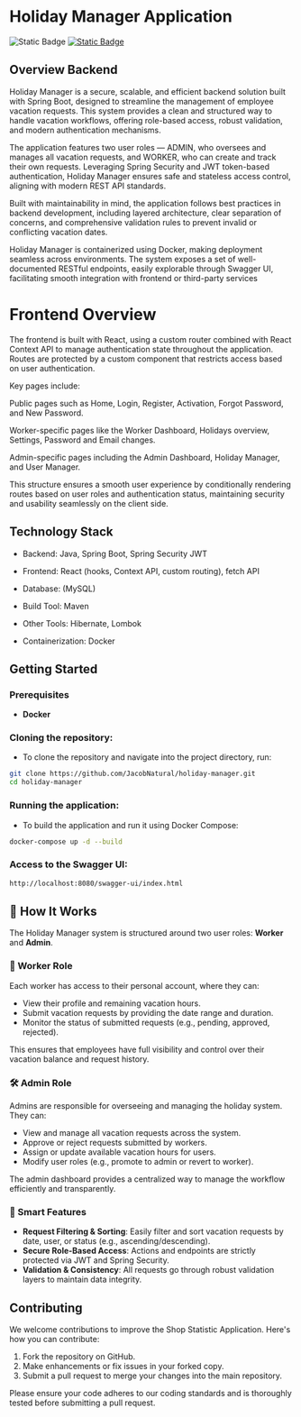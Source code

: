 
# Holiday Manager Application

![Static Badge](https://img.shields.io/badge/Build-passing-flat)
[![Static Badge](https://img.shields.io/badge/docs-blue)](https://jacobnatural.github.io/holiday-manager/index.html)
## Overview Backend
Holiday Manager is a secure, scalable, and efficient backend solution built with Spring Boot,
designed to streamline the management of employee vacation requests. This system provides a
clean and structured way to handle vacation workflows, offering role-based access, robust validation,
and modern authentication mechanisms.

The application features two user roles — ADMIN, who oversees and manages all vacation requests,
and WORKER, who can create and track their own requests. Leveraging Spring Security and
JWT token-based authentication, Holiday Manager ensures safe and stateless access control,
aligning with modern REST API standards.

Built with maintainability in mind, the application follows best practices in backend development,
including layered architecture, clear separation of concerns, and comprehensive validation rules to
prevent invalid or conflicting vacation dates.

Holiday Manager is containerized using Docker, making deployment seamless across environments.
The system exposes a set of well-documented RESTful endpoints, easily explorable through Swagger UI,
facilitating smooth integration with frontend or third-party services

# Frontend Overview
The frontend is built with React, using a custom router combined with React Context API
to manage authentication state throughout the application. Routes are protected by a custom
<ProtectedRoute> component that restricts access based on user authentication.

Key pages include:

Public pages such as Home, Login, Register, Activation, Forgot Password, and New Password.

Worker-specific pages like the Worker Dashboard, Holidays overview, Settings, Password and Email changes.

Admin-specific pages including the Admin Dashboard, Holiday Manager, and User Manager.

This structure ensures a smooth user experience by conditionally rendering routes based on user roles and
authentication status, maintaining security and usability seamlessly on the client side.

## Technology Stack

- Backend: Java, Spring Boot, Spring Security JWT

- Frontend: React (hooks, Context API, custom routing), fetch API

- Database: (MySQL)

- Build Tool: Maven

- Other Tools: Hibernate, Lombok

- Containerization: Docker

## Getting Started

### Prerequisites
- **Docker**

### Cloning the repository:
- To clone the repository and navigate into the project directory, run:

```bash
git clone https://github.com/JacobNatural/holiday-manager.git
cd holiday-manager
```

### Running the application:
- To build the application and run it using Docker Compose:
```bash
docker-compose up -d --build
```

### Access to the Swagger UI:
```bash
http://localhost:8080/swagger-ui/index.html
```
## 🔎 How It Works

The Holiday Manager system is structured around two user roles: **Worker** and **Admin**.

### 👤 Worker Role

Each worker has access to their personal account, where they can:

- View their profile and remaining vacation hours.
- Submit vacation requests by providing the date range and duration.
- Monitor the status of submitted requests (e.g., pending, approved, rejected).

This ensures that employees have full visibility and control over their vacation balance and request history.

### 🛠️ Admin Role

Admins are responsible for overseeing and managing the holiday system. They can:

- View and manage all vacation requests across the system.
- Approve or reject requests submitted by workers.
- Assign or update available vacation hours for users.
- Modify user roles (e.g., promote to admin or revert to worker).

The admin dashboard provides a centralized way to manage the workflow efficiently and transparently.

### 🧠 Smart Features

- **Request Filtering & Sorting**: Easily filter and sort vacation requests by date, user, or status (e.g., ascending/descending).
- **Secure Role-Based Access**: Actions and endpoints are strictly protected via JWT and Spring Security.
- **Validation & Consistency**: All requests go through robust validation layers to maintain data integrity.

## Contributing
We welcome contributions to improve the Shop Statistic Application. Here's how you can contribute:

1. Fork the repository on GitHub.
2. Make enhancements or fix issues in your forked copy.
3. Submit a pull request to merge your changes into the main repository.

Please ensure your code adheres to our coding standards and is thoroughly tested before submitting a pull request.

